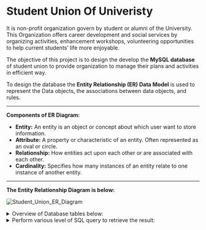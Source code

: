 # Student Union Of Univeristy

It is non-profit organization govern by student or alumni of the University. This Organization offers career development and social services by organizing activities, enhancement workshops, volunteering opportunities to help current students’ life more enjoyable.

The objective of this project is to design the develop the **MySQL database** of student union to provide organization to manage their plans and activities in efficient way. 

To design the database the **Entity Relationship (ER) Data Model** is used to represent the Data objects, the associations between data objects, and rules.

---

**Components of ER Diagram:**
- **Entity:** An entity is an object or concept about which user want to store information.
- **Attribute:** A property or characteristic of an entity. Often represented as an oval or circle.
- **Relationship:** How entities act upon each other or are associated with each other.
- **Cardinality:** Specifies how many instances of an entity relate to one instance of another entity.

---
**The Entity Relationship Diagram is below:**

![Student_Union_ER_Diagram](https://user-images.githubusercontent.com/35762778/163649191-e24d8435-5bbe-4e24-9873-3f6746469233.png)

<details>
  <summary>Overview of Database tables below:</summary>
  
</details>

<details>
  <summary>Perform various level of SQL query to retrieve the result:</summary>
</details>






